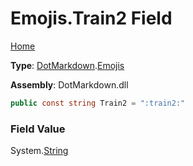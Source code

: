 # Emojis\.Train2 Field

[Home](../../../README.md)

**Type**: [DotMarkdown](../../README.md)\.[Emojis](../README.md)

**Assembly**: DotMarkdown\.dll

```csharp
public const string Train2 = ":train2:"
```

### Field Value

System\.[String](https://docs.microsoft.com/en-us/dotnet/api/system.string)